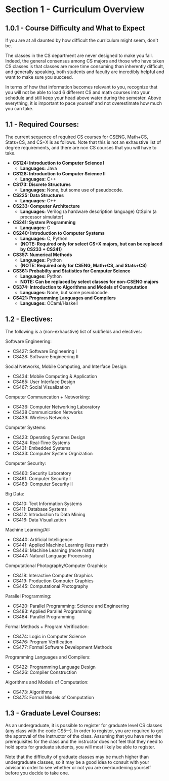 # Section 1 - Curriculum Overview

## 1.0.1 - Course Difficulty and What to Expect

If you are at all daunted by how difficult the curriculum might seem, don't be. 

The classes in the CS department are never designed to make you fail. Indeed, the general consensus among CS majors and those who have taken CS classes is that classes are more time consuming than inherently difficult, and generally speaking, both students and faculty are incredibly helpful and want to make sure you succeed.

In terms of how that information becomes relevant to you, recognize that you will not be able to load 6 different CS and math courses into your schedule and still keep your head above water during the semester. Above everything, it is important to pace yourself and not overestimate how much you can take.

## 1.1 - Required Courses:
The current sequence of required CS courses for CSENG, Math+CS, Stats+CS, and CS+X is as follows. Note that this is not an exhaustive list of degree requirements, and there are non CS courses that you will have to take.

* **CS124: Introduction to Computer Science I** 
  * **Languages:** Java
* **CS128: Introduction to Computer Science II** 
  * **Languages:** C++
* **CS173: Discrete Structures** 
  * **Languages:** None, but some use of pseudocode.
* **CS225: Data Structures** 
  * **Languages:** C++
* **CS233: Computer Architecture** 
  * **Languages:** Verilog (a hardware description language) QtSpim (a processor simulator)
* **CS241: System Programming** 
  * **Languages:** C
* **CS240: Introduction to Computer Systems** 
  * **Languages:** C, Python
  * **(NOTE: Required only for select CS+X majors, but can be replaced by CS233 + CS241)**
* **CS357: Numerical Methods**
  * **Languages:** Python
  * **(NOTE: Required only for CSENG, Math+CS, and Stats+CS)**
* **CS361: Probabilty and Statistics for Computer Science**
  * **Languages:** Python
  * **NOTE: Can be replaced by select classes for non-CSENG majors**
* **CS374: Introduction to Algorithms and Models of Computation** 
  * **Languages:** None, but some pseudocode.
* **CS421: Programming Languages and Compilers**
  * **Languages:** OCaml/Haskell

## 1.2 - Electives:
The following is a (non-exhaustive) list of subfields and electives:

Software Engineering:
* CS427: Software Engineering I
* CS428: Software Engineering II

Social Networks, Mobile Computing, and Interface Design:
* CS434: Mobile Computing & Application
* CS465: User Interface Design
* CS467: Social Visualization

Computer Communcation + Networking:
* CS436: Computer Networking Laboratory
* CS438 Communication Networks
* CS439: Wireless Networks

Computer Systems:
* CS423: Operating Systems Design
* CS424: Real-Time Systems
* CS431: Embedded Systems
* CS433: Computer System Orgnization

Computer Security:
* CS460: Security Laboratory
* CS461: Computer Security I
* CS463: Computer Security II

Big Data:
* CS410: Text Information Systems
* CS411: Database Systems
* CS412: Introduction to Data Mining
* CS416: Data Visualization

Machine Learning/AI:
* CS440: Artificial Intelligence
* CS441: Applied Machine Learning (less math)
* CS446: Machine Learning (more math)
* CS447: Natural Language Processing

Computational Photography/Computer Graphics:
* CS418: Interactive Computer Graphics
* CS419: Production Computer Graphics
* CS445: Computational Photography

Parallel Programming:
* CS420: Parallel Programming: Science and Engineering
* CS483: Applied Parallel Programming
* CS484: Parallel Programming

Formal Methods + Program Verification:
* CS474: Logic in Computer Science
* CS476: Program Verification
* CS477: Formal Software Development Methods

Programming Languages and Compilers:
* CS422: Programming Language Design
* CS426: Compiler Construction

Algorithms and Models of Computation:
* CS473: Algorithms
* CS475: Formal Models of Computation

## 1.3 - Graduate Level Courses:

As an undergraduate, it is possible to register for graduate level CS classes (any class with the code CS5--). In order to register, you are required to get the approval of the instructor of the class. Assuming that you have met the prerequisites for the class and the instructor does not feel that they need to hold spots for graduate students, you will most likely be able to register. 

Note that the difficulty of graduate classes may be much higher than undergraduate classes, so it may be a good idea to consult with your advisor in order to see whether or not you are overburdening yourself before you decide to take one.

